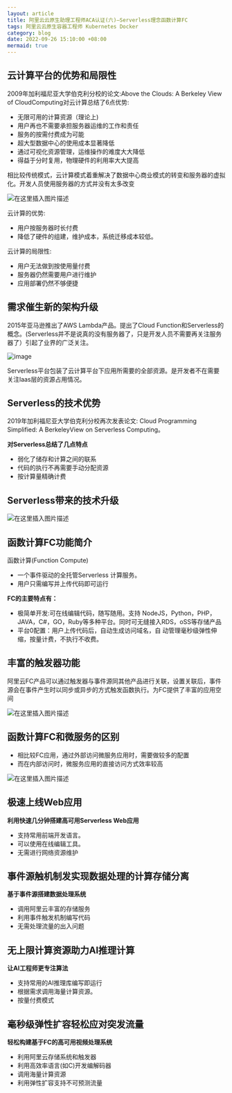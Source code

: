 ```yaml
---
layout: article
title: 阿里云云原生助理工程师ACA认证(六)—Serverless理念函数计算FC
tags: 阿里云云原生容器工程师 Kubernetes Docker
category: blog
date: 2022-09-26 15:10:00 +08:00
mermaid: true
---
```

## 云计算平台的优势和局限性
2009年加利福尼亚大学伯克利分校的论文:Above the Clouds: A Berkeley View of CloudComputing对云计算总结了6点优势:
- 无限可用的计算资源（理论上)
- 用户再也不需要承担服务器运维的工作和责任
- 服务的按需付费成为可能
- 超大型数据中心的使用成本显著降低
- 通过可视化资源管理，运维操作的难度大大降低
- 得益于分时复用，物理硬件的利用率大大提高


相比较传统模式，云计算模式着重解决了数据中心商业模式的转变和服务器的虚拟化。开发人员使用服务器的方式并没有太多改变

![在这里插入图片描述](https://img-blog.csdnimg.cn/fbdb961dd57349a28f7b532d9237536d.png)


云计算的优势:
- 用户按服务器时长付费
- 降低了硬件的组建，维护成本，系统迁移成本较低。

云计算的局限性:
- 用户无法做到按使用量付费
- 服务器仍然需要用户进行维护
- 应用部署仍然不够便捷

## 需求催生新的架构升级
2015年亚马逊推出了AWS Lambda产品。提出了Cloud Function和Serverless的概念。(Serverless并不是说真的没有服务器了，只是开发人员不需要再关注服务器了）引起了业界的广泛关注。

![image](https://user-images.githubusercontent.com/62100249/192214287-eeac8d72-4e5a-4a57-828d-515cf3ceb639.png)


Serverless平台包装了云计算平台下应用所需要的全部资源。是开发者不在需要关注laas层的资源占用情况。


## Serverless的技术优势

2019年加利福尼亚大学伯克利分校再次发表论文: Cloud Programming Simplified: A BerkeleyView on Serverless Computing。

**对Serverless总结了几点特点**

- 弱化了储存和计算之间的联系
- 代码的执行不再需要手动分配资源
- 按计算量精确计费

## Serverless带来的技术升级
![在这里插入图片描述](https://img-blog.csdnimg.cn/0b8d946788284480823c07bde3f31d74.png)

## 函数计算FC功能简介
函数计算(Function Compute)

- 一个事件驱动的全托管Serverless 计算服务。
- 用户只需编写并上传代码即可运行

**FC的主要特点有：**
- 极简单开发:可在线编辑代码，随写随用。支持
NodeJS，Python，PHP，JAVA，C#，GO，Ruby等多种平台。同时可无缝接入RDS，oSS等存储产品
- 平台0配置：用户上传代码后，自动生成访问域名，自
动管理毫秒级弹性伸缩，按量计费，不执行不收费。

## 丰富的触发器功能
阿里云FC产品可以通过触发器与事件源同其他产品进行关联，设置关联后，事件源会在事件产生时以同步或异步的方式触发函数执行。为FC提供了丰富的应用空间

![在这里插入图片描述](https://img-blog.csdnimg.cn/5bab9c362b474aa290e784b87a057eef.png)

## 函数计算FC和微服务的区别
- 相比较FC应用，通过外部访问微服务应用时，需要做较多的配置
- 而在内部访问时，微服务应用的直接访问方式效率较高

![在这里插入图片描述](https://img-blog.csdnimg.cn/36dae69c51f1466c95039d656ad752ba.png)

## 极速上线Web应用
**利用快速几分钟搭建高可用Serverless Web应用**

- 支持常用前端开发语言。
- 可以使用在线编辑工具。
- 无需进行网络资源维护

## 事件源触机制发实现数据处理的计算存储分离
**基于事件源搭建数据处理系统**

- 调用阿里云丰富的存储服务
- 利用事件触发机制编写代码
- 无需处理流量的出入问题

## 无上限计算资源助力Al推理计算
 **让AI工程师更专注算法**
 
- 支持常用的AI推理库编写即运行
- 根据需求调用海量计算资源。
- 按量付费模式

## 毫秒级弹性扩容轻松应对突发流量
**轻松构建基于FC的高可用视频处理系统**

- 利用阿里云存储系统和触发器
- 利用高效率语言(如C)开发编解码器
- 调用海量计算资源
- 利用弹性扩容支持不可预测流量
